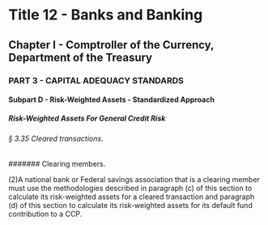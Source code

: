 
# Title 12 - Banks and Banking
## Chapter I - Comptroller of the Currency, Department of the Treasury
### PART 3 - CAPITAL ADEQUACY STANDARDS
#### Subpart D - Risk-Weighted Assets - Standardized Approach
##### Risk-Weighted Assets For General Credit Risk
###### § 3.35 Cleared transactions.
####### Clearing members.

(2)A national bank or Federal savings association that is a clearing member must use the methodologies described in paragraph (c) of this section to calculate its risk-weighted assets for a cleared transaction and paragraph (d) of this section to calculate its risk-weighted assets for its default fund contribution to a CCP.
